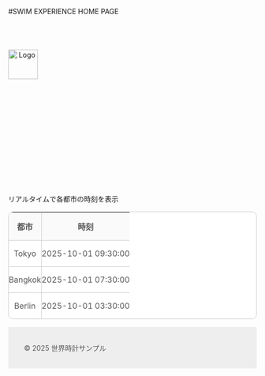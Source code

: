 #SWIM EXPERIENCE HOME PAGE
<!DOCTYPE html>
<html lang="ja">
<head>
  <meta charset="UTF-8">
  <meta name="viewport" content="width=device-width, initial-scale=1.0">
  <title>世界時計付きページ</title>
  <style>
    /* ------------------------------
       ヘッダー
    ------------------------------ */
    .header {
      width: 960px;
      height: 170px;
      margin: 0 auto;
      display: flex;
      justify-content: space-between;
      align-items: center;
    }
    .header .logo img {
      display: block;
      height: 60px;
    }

    /* ------------------------------
       ヒーロー
    ------------------------------ */
    .hero {
      width: 100%;
      height: 350px;
      display: flex;
      justify-content: center;
      align-items: center;
      background-image: url("down.png");
      background-repeat: no-repeat;
      background-size: cover;
      background-position: center center;
      background-attachment: fixed;
      color: #fff;
      font-size: 48px;
      line-height: 1.2;
      text-align: center;
      margin: 100px 0 40px 0;
      flex-direction: column;
      position: relative;
    }
    .hero h2 {
      font-size: 48px;
      font-weight: 700;
    }
    .hero a {
      display: grid;
      place-items: center;
      width: 60px;
      height: 60px;
      background-color: #6a9631;
      border-radius: 50%;
      box-shadow: 0px 12px 20px rgba(0, 0, 0, 0.1);
      position: absolute;
      left: 50%;
      bottom: 0;
      transform: translate(-50%, 50%);
    }
    .hero a img {
      width: 24px;
      height: 24px;
    }

    /* ------------------------------
       点滅エフェクト
    ------------------------------ */
    .blinking {
      animation: blink 1.5s ease-in-out infinite alternate;
    }
    @keyframes blink {
      0% { opacity: 0; }
      100% { opacity: 1; }
    }

    /* ------------------------------
       背景
    ------------------------------ */
    body::before {
      content: "";
      display: block;
      position: fixed;
      top: 0;
      left: 0;
      z-index: -1;
      width: 100%;
      height: 100vh;
      background: url("haikei.JPG") center/cover no-repeat;
    }

    /* ------------------------------
       ナビゲーション
    ------------------------------ */
    .nav {
      color: #fff;
      text-align: center;
      height: 200px;
      background-image: url("../img/hero-background.jpg");
      background-size: cover;
      display: flex;
      flex-direction: column;
      align-items: center;
      justify-content: center;
      position: relative;
    }
    .nav h2 {
      font-size: 48px;
      font-weight: 700;
    }
    .nav p {
      font-size: 20px;
      font-weight: 400;
      margin-top: 20px;
    }

    /* ------------------------------
       ボタン
    ------------------------------ */
    .button {
      display: inline-block;
      color: #fff;
      background-color: #06f;
      padding: 1em 2em;
      border-radius: 8px;
      text-decoration: none;
    }

    /* ------------------------------
       フッター
    ------------------------------ */
    #footer2-parts * { margin: 0; padding: 0; }
    #footer2-parts ul { list-style: none; }

    #footer2-parts {
      background: #eee;
      color: #555;
      padding: 2rem;
    }
    #footer2-parts .footer2-1-parts {
      flex: 1;
      display: flex;
      flex-direction: column;
      gap: 1rem;
    }
    #footer2-parts small {
      display: block;
      text-align: right;
      margin-top: 2rem;
    }

    /* SNSアイコン */
    .sns1-parts {
      list-style: none;
      margin: 0;
      padding: 0;
      display: flex;
      flex-wrap: wrap;
      gap: 1rem;
    }
    .sns1-parts i {
      font-size: 30px;
    }

    /* ------------------------------
       Google Map
    ------------------------------ */
    .iframe-box1-parts {
      width: 100%;
      height: 0;
      padding-top: 56.25% !important;
      position: relative;
      overflow: hidden;
    }
    .iframe-box1-parts iframe {
      position: absolute;
      left: 0;
      top: 0;
      width: 100%;
      height: 100%;
    }

    /* ------------------------------
       テーブル
    ------------------------------ */
    .week2-parts {
      width: 100%;
      border-collapse: separate;
      border-spacing: 0;
      border-radius: 10px;
      border: 1px solid #ccc;
      table-layout: fixed;
      background: #fff;
      color: #555;
    }
    .week2-parts th,
    .week2-parts td {
      padding: 1rem 0;
      text-align: center;
      border-bottom: 1px solid #ccc;
      border-right: 1px solid #ccc;
    }
    .week2-parts th {
      background: #fafafa;
    }
    .week2-parts th:last-child,
    .week2-parts td:last-child {
      border-right: none;
    }
    .week2-parts tr:last-child td {
      border-bottom: none;
    }

    /* ------------------------------
       リストカード
    ------------------------------ */
    .list-normal3-parts .list-parts {
      position: relative;
      overflow: hidden;
      padding: 1.5rem;
      background: #fff;
      color: #555;
      border: 1px solid #ccc;
      margin-bottom: 2rem;
    }
    .list-normal3-parts .list-parts h4 {
      font-size: 1.3rem;
      margin-bottom: 0.5rem;
    }
    .list-normal3-parts .list-parts p {
      font-size: 0.9rem;
      line-height: 1.6;
    }
    .list-normal3-parts .icon-bg1-parts {
      background: #ff3535;
      color: #fff;
      position: absolute;
      top: 0;
      left: 0;
      font-size: 0.7rem;
      transform: rotate(-45deg) translate(-2.4rem, -3rem);
      width: 10rem;
      text-align: center;
    }
    .list-normal3-parts .icon-bg2-parts {
      background: #358bff;
      color: #fff;
      position: absolute;
      top: 0;
      left: 0;
      font-size: 0.7rem;
      transform: rotate(-45deg) translate(-2.4rem, -3rem);
      width: 10rem;
      text-align: center;
    }

    /* ------------------------------
       レスポンシブ
    ------------------------------ */
    @media screen and (min-width: 500px) {
      .list-normal3-parts .list-parts {
        display: flex;
        gap: 1.5rem;
      }
      .list-normal3-parts .list-parts figure {
        width: 30%;
      }
    }
    @media screen and (min-width: 700px) {
      #footer2-parts {
        display: flex;
        gap: 2rem;
      }
      #footer2-parts .footer2-1-parts {
        text-align: left;
        width: 40%;
      }
    }
  </style>
</head>
<body>

  <header class="header">
    <div class="logo"><img src="logo.png" alt="Logo"></div>
  </header>

  <section class="hero">
    <h2 class="blinking">世界時計</h2>
    <p>リアルタイムで各都市の時刻を表示</p>
  </section>

  <!-- ここに Python で生成した時刻表を iframe で埋め込み or JS で生成可能 -->
  <div style="max-width:800px;margin:0 auto;">
    <table class="week2-parts">
      <thead>
        <tr><th>都市</th><th>時刻</th></tr>
      </thead>
      <tbody id="world-clock">
        <tr><td>Tokyo</td><td>2025-10-01 09:30:00</td></tr>
        <tr><td>Bangkok</td><td>2025-10-01 07:30:00</td></tr>
        <tr><td>Berlin</td><td>2025-10-01 03:30:00</td></tr>
      </tbody>
    </table>
  </div>

  <footer id="footer2-parts">
    <div class="footer2-1-parts">
      <p>© 2025 世界時計サンプル</p>
    </div>
  </footer>

</body>
</html>

